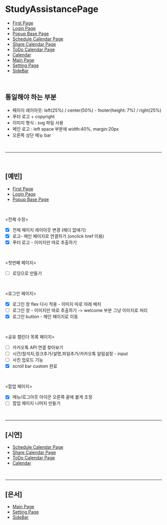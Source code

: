 # StudyAssistancePage

- [First Page](https://Ideathon-StudyAssistance.github.io/StudyAssistancePage/ideathon%20front/firstPage.html) 
- [Login Page](https://Ideathon-StudyAssistance.github.io/StudyAssistancePage/ideathon%20front/loginPage.html) 
- [Popup Base Page](https://Ideathon-StudyAssistance.github.io/StudyAssistancePage/ideathon%20front/scheduleCalendarPopUp.html) 
- [Schedule Calendar Page](https://Ideathon-StudyAssistance.github.io/StudyAssistancePage/%EB%B0%95%EC%8B%9C%EC%97%B0%20%ED%8C%8C%ED%8A%B8/ScheduleCalendar.html) 
- [Share Calendar Page](https://Ideathon-StudyAssistance.github.io/StudyAssistancePage/%EB%B0%95%EC%8B%9C%EC%97%B0%20%ED%8C%8C%ED%8A%B8/ShareCalendar.html) 
- [ToDo Calendar Page](https://Ideathon-StudyAssistance.github.io/StudyAssistancePage/%EB%B0%95%EC%8B%9C%EC%97%B0%20%ED%8C%8C%ED%8A%B8/TodoCalendar.html) 
- [Calendar](https://Ideathon-StudyAssistance.github.io/StudyAssistancePage/%EB%B0%95%EC%8B%9C%EC%97%B0%20%ED%8C%8C%ED%8A%B8/calendar.html) 
- [Main Page](https://Ideathon-StudyAssistance.github.io/StudyAssistancePage/mainpage.html)
- [Setting Page](https://Ideathon-StudyAssistance.github.io/StudyAssistancePage/setting.html) 
- [SideBar](https://Ideathon-StudyAssistance.github.io/StudyAssistancePage/sidebar.html) 

<br>

## 통일해야 하는 부분
- 페이지 레이아웃: left(25%) / center(50%) - footer(height: 7%) / right(25%)
- 푸터 로고 + copyright 
- 이미지 형식 : svg 파일 사용
- 메인 로고 : left space 부분에 width:40%, margin:20px
- 오른쪽 상단 메뉴 bar 


<br><hr><br>

## [예빈]
- [First Page](https://Ideathon-StudyAssistance.github.io/StudyAssistancePage/ideathon%20front/firstPage.html) <br>
- [Login Page](https://Ideathon-StudyAssistance.github.io/StudyAssistancePage/ideathon%20front/loginPage.html) <br>
- [Popup Base Page](https://Ideathon-StudyAssistance.github.io/StudyAssistancePage/ideathon%20front/scheduleCalendarPopUp.html) <br>

<br>

<전체 수정>
- [x] 전체 페이지 레이아웃 변경 (헤더 없애기)
- [x] 로고- 메인 페이지로 연결하기 (onclick href 이용)
- [x] 푸터 로고 - 이미지만 따로 추출하기 

<br>

<첫번째 페이지>
- [ ] 로딩으로 만들기 

<br>

<로그인 페이지>
- [x] 로그인 창 flex 다시 적용 - 이미지 따로 아래 배치
- [ ] 로그인 창 - 이미지만 따로 추출하기 -> welcome 부분 그냥 이미지로 처리
- [x] 로그인 button - 메인 페이지로 이동

<br>

<공유 캘린더 목록 페이지>
- [ ] 카카오톡 API 연결 찾아보기
- [ ] 시간/참석자,링크추가/설명,파일추가/카카오톡 알림설정 - input
- [ ] 사진 업로드 기능
- [x] scroll bar custom 완료

<br>

<팝업 페이지>
- [x] 메뉴/로그아웃 아이콘 오른쪽 끝에 붙게 조정
- [ ] 팝업 페이지 나머지 만들기
<br>

<hr>


## [시연]
- [Schedule Calendar Page](https://Ideathon-StudyAssistance.github.io/StudyAssistancePage/%EB%B0%95%EC%8B%9C%EC%97%B0%20%ED%8C%8C%ED%8A%B8/ScheduleCalendar.html) <br>
- [Share Calendar Page](https://Ideathon-StudyAssistance.github.io/StudyAssistancePage/%EB%B0%95%EC%8B%9C%EC%97%B0%20%ED%8C%8C%ED%8A%B8/ShareCalendar.html) <br>
- [ToDo Calendar Page](https://Ideathon-StudyAssistance.github.io/StudyAssistancePage/%EB%B0%95%EC%8B%9C%EC%97%B0%20%ED%8C%8C%ED%8A%B8/TodoCalendar.html) <br>
- [Calendar](https://Ideathon-StudyAssistance.github.io/StudyAssistancePage/%EB%B0%95%EC%8B%9C%EC%97%B0%20%ED%8C%8C%ED%8A%B8/calendar.html) <br>

<br>

<hr>

## [은서]
- [Main Page](https://Ideathon-StudyAssistance.github.io/StudyAssistancePage/mainpage.html) <br>
- [Setting Page](https://Ideathon-StudyAssistance.github.io/StudyAssistancePage/setting.html) <br>
- [SideBar](https://Ideathon-StudyAssistance.github.io/StudyAssistancePage/sidebar.html) <br>

